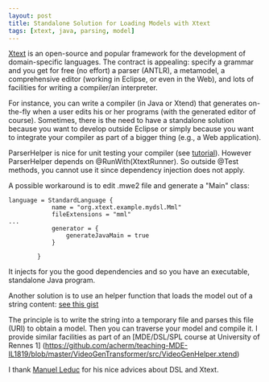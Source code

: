 ```yaml
---
layout: post
title: Standalone Solution for Loading Models with Xtext  
tags: [xtext, java, parsing, model] 
---
```


[Xtext](https://www.eclipse.org/Xtext/) is an open-source and popular framework for the development of domain-specific languages. 
The contract is appealing: specify a grammar and you get for free (no effort) a parser (ANTLR), a metamodel, a comprehensive editor (working in Eclipse, or even in the Web), and lots of facilities for writing a compiler/an interpreter. 

For instance, you can write a compiler (in Java or Xtend) that generates on-the-fly when a user edits his or her programs (with the generated editor of course). Sometimes, there is the need to have a standalone solution because you want to develop outside Eclipse or simply because you want to integrate your compiler as part of a bigger thing (e.g., a Web application). 

ParserHelper is nice for unit testing your compiler (see [tutorial](https://www.eclipse.org/Xtext/documentation/103_domainmodelnextsteps.html#tutorial-unit-tests)). 
However ParserHelper depends on @RunWith(XtextRunner). 
So outside @Test methods, you cannot use it since dependency injection does not apply.

A possible workaround is to edit .mwe2 file and generate a "Main" class:
```
language = StandardLanguage {
            name = "org.xtext.example.mydsl.Mml"
            fileExtensions = "mml"
...            
            generator = {
                generateJavaMain = true 
            }            
            
        } 
```
It injects for you the good dependencies and so you have an executable, standalone Java program. 

Another solution is to use an helper function that loads the model out of a string content:
[see this gist](https://gist.github.com/acherm/bf7896a81d8db2c3726e82e8d4d921ec)

The principle is to write the string into a temporary file and parses this file (URI) to obtain a model. 
Then you can traverse your model and compile it. 
I provide similar facilities as part of an [MDE/DSL/SPL course at University of Rennes 1] (https://github.com/acherm/teaching-MDE-IL1819/blob/master/VideoGenTransformer/src/VideoGenHelper.xtend)

I thank [Manuel Leduc](https://mleduc.xyz/) for his nice advices about DSL and Xtext.


 





